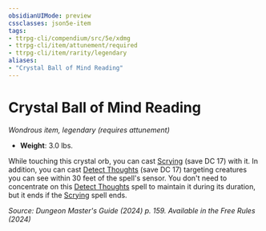 ```yaml
---
obsidianUIMode: preview
cssclasses: json5e-item
tags:
- ttrpg-cli/compendium/src/5e/xdmg
- ttrpg-cli/item/attunement/required
- ttrpg-cli/item/rarity/legendary
aliases: 
- "Crystal Ball of Mind Reading"
---
```

# Crystal Ball of Mind Reading
*Wondrous item, legendary (requires attunement)*  


- **Weight**: 3.0 lbs.

While touching this crystal orb, you can cast [Scrying](Mechanics/spells/scrying-xphb.md) (save DC 17) with it. In addition, you can cast [Detect Thoughts](Mechanics/spells/detect-thoughts-xphb.md) (save DC 17) targeting creatures you can see within 30 feet of the spell's sensor. You don't need to concentrate on this [Detect Thoughts](Mechanics/spells/detect-thoughts-xphb.md) spell to maintain it during its duration, but it ends if the [Scrying](Mechanics/spells/scrying-xphb.md) spell ends.

*Source: Dungeon Master's Guide (2024) p. 159. Available in the Free Rules (2024)*